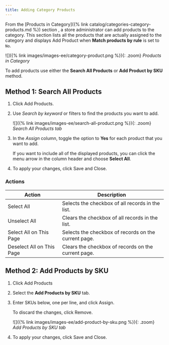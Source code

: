 ```yaml
---
title: Adding Category Products
---
```


From the [Products in Category]({% link catalog/categories-category-products.md %}) section , a store administrator can add products to the category. This section lists all the products that are actually assigned to the category and displays <span class="btn">Add Product</span> when **Match products by rule** is set to `No`.

![]({% link images/images-ee/category-product.png %}){: .zoom}
_Products in Category_

To add products use either the **Search All Products** or **Add Product by SKU** method.

## Method 1: Search All Products

1. Click <span class="btn">Add Products</span>.

1. Use _Search by keyword_ or filters to find the products you want to add.

    ![]({% link images/images-ee/search-all-product.png %}){: .zoom}
    _Search All Products tab_

1. In the _Assign_ column, toggle the option to **Yes** for each product that you want to add.

   If you want to include all of the displayed products, you can click the menu arrow in the column header and choose **Select All**.

1. To apply your changes, click <span class="btn">Save and Close</span>.

### Actions

|Action|Description|
|--- |--- |
|Select All|Selects the checkbox of all records in the list.|
|Unselect All|Clears the checkbox of all records in the list.|
|Select All on This Page|Selects the checkbox of records on the current page.|
|Deselect All on This Page|Clears the checkbox of records on the current page.|

## Method 2: Add Products by SKU

1. Click <span class="btn">Add Products</span>

1. Select the **Add Products by SKU** tab.

1. Enter SKUs below, one per line, and click <span class="btn">Assign</span>.

   To discard the changes, click <span class="btn">Remove</span>.

    ![]({% link images/images-ee/add-product-by-sku.png %}){: .zoom}
    _Add Products by SKU tab_

1. To apply your changes, click <span class="btn">Save and Close</span>.
